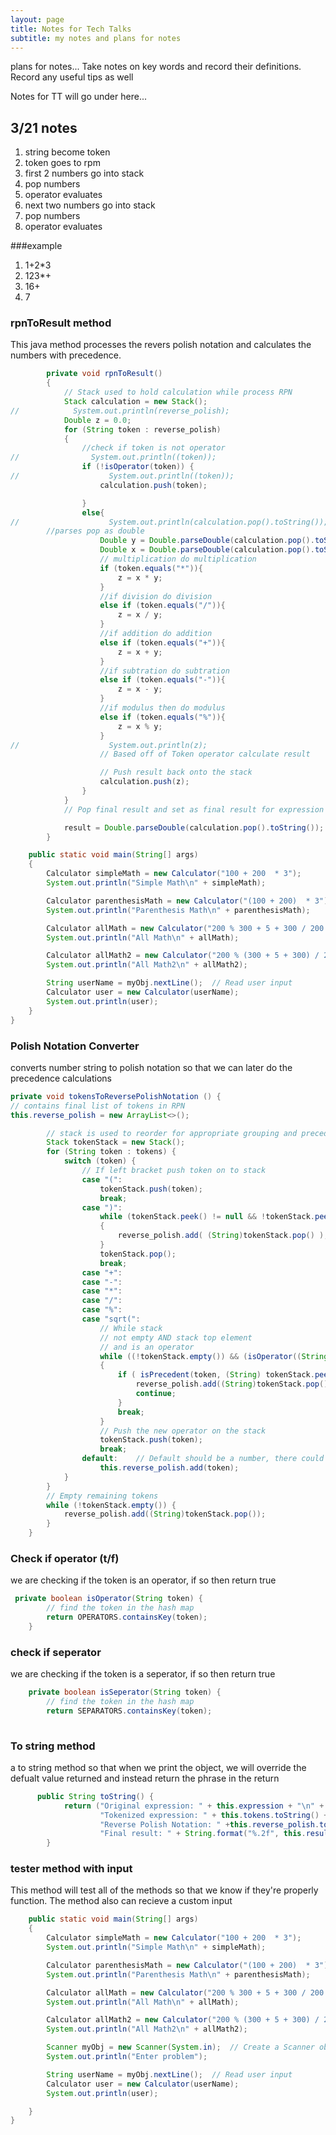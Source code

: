 ```yaml
---
layout: page
title: Notes for Tech Talks
subtitle: my notes and plans for notes
---
```

plans for notes...
Take notes on key words and record their definitions. Record any useful tips as well

Notes for TT will go under here...

## 3/21 notes

1. string become token
2. token goes to rpm
3. first 2 numbers go into stack
4. pop numbers
5. operator evaluates
6. next two numbers go into stack
7. pop numbers
8. operator evaluates

###example
1. 1+2*3
2. 123*+
3. 16+
4. 7

### rpnToResult method
This java method processes the revers polish notation and calculates the numbers with precedence.
```java
        private void rpnToResult()
        {
            // Stack used to hold calculation while process RPN
            Stack calculation = new Stack();
//            System.out.println(reverse_polish);
            Double z = 0.0;
            for (String token : reverse_polish)
            {
                //check if token is not operator
//                System.out.println((token));
                if (!isOperator(token)) {
//                    System.out.println((token));
                    calculation.push(token);

                }
                else{
//                    System.out.println(calculation.pop().toString());
        //parses pop as double
                    Double y = Double.parseDouble(calculation.pop().toString());
                    Double x = Double.parseDouble(calculation.pop().toString());
                    // multiplication do multiplication
                    if (token.equals("*")){
                        z = x * y;
                    }
                    //if division do division
                    else if (token.equals("/")){
                        z = x / y;
                    }
                    //if addition do addition
                    else if (token.equals("+")){
                        z = x + y;
                    }
                    //if subtration do subtration
                    else if (token.equals("-")){
                        z = x - y;
                    }
                    //if modulus then do modulus
                    else if (token.equals("%")){
                        z = x % y;
                    }
//                    System.out.println(z);
                    // Based off of Token operator calculate result

                    // Push result back onto the stack
                    calculation.push(z);
                }
            }
            // Pop final result and set as final result for expression

            result = Double.parseDouble(calculation.pop().toString());
        }

    public static void main(String[] args)
    {
        Calculator simpleMath = new Calculator("100 + 200  * 3");
        System.out.println("Simple Math\n" + simpleMath);

        Calculator parenthesisMath = new Calculator("(100 + 200)  * 3");
        System.out.println("Parenthesis Math\n" + parenthesisMath);

        Calculator allMath = new Calculator("200 % 300 + 5 + 300 / 200 + 1 * 100");
        System.out.println("All Math\n" + allMath);

        Calculator allMath2 = new Calculator("200 % (300 + 5 + 300) / 200 + 1 * 100");
        System.out.println("All Math2\n" + allMath2);

        String userName = myObj.nextLine();  // Read user input
        Calculator user = new Calculator(userName);
        System.out.println(user);
    }
}
```
### Polish Notation Converter
converts number string to polish notation so that we can later do the precedence calculations
```java
private void tokensToReversePolishNotation () {
// contains final list of tokens in RPN
this.reverse_polish = new ArrayList<>();

        // stack is used to reorder for appropriate grouping and precedence
        Stack tokenStack = new Stack();
        for (String token : tokens) {
            switch (token) {
                // If left bracket push token on to stack
                case "(":
                    tokenStack.push(token);
                    break;
                case ")":
                    while (tokenStack.peek() != null && !tokenStack.peek().equals("("))
                    {
                        reverse_polish.add( (String)tokenStack.pop() );
                    }
                    tokenStack.pop();
                    break;
                case "+":
                case "-":
                case "*":
                case "/":
                case "%":
                case "sqrt(":
                    // While stack
                    // not empty AND stack top element
                    // and is an operator
                    while ((!tokenStack.empty()) && (isOperator((String) tokenStack.peek())))
                    {
                        if ( isPrecedent(token, (String) tokenStack.peek() )) {
                            reverse_polish.add((String)tokenStack.pop());
                            continue;
                        }
                        break;
                    }
                    // Push the new operator on the stack
                    tokenStack.push(token);
                    break;
                default:    // Default should be a number, there could be test here
                    this.reverse_polish.add(token);
            }
        }
        // Empty remaining tokens
        while (!tokenStack.empty()) {
            reverse_polish.add((String)tokenStack.pop());
        }
    }
```
### Check if operator (t/f)
we are checking if the token is an operator, if so then return true
```java
 private boolean isOperator(String token) {
        // find the token in the hash map
        return OPERATORS.containsKey(token);
    }
```
### check if seperator
we are checking if the token is a seperator, if so then return true
```java
    private boolean isSeperator(String token) {
        // find the token in the hash map
        return SEPARATORS.containsKey(token);
    
```
### To string method
a to string method so that when we print the object, we will override the defualt value returned and instead return the phrase in the return 
```java
      public String toString() {
            return ("Original expression: " + this.expression + "\n" +
                    "Tokenized expression: " + this.tokens.toString() + "\n" +
                    "Reverse Polish Notation: " +this.reverse_polish.toString() + "\n" +
                    "Final result: " + String.format("%.2f", this.result));
        }
```
### tester method with input
This method will test all of the methods so that we know if they're properly function. The method also can recieve a custom input
```java
    public static void main(String[] args)
    {
        Calculator simpleMath = new Calculator("100 + 200  * 3");
        System.out.println("Simple Math\n" + simpleMath);

        Calculator parenthesisMath = new Calculator("(100 + 200)  * 3");
        System.out.println("Parenthesis Math\n" + parenthesisMath);

        Calculator allMath = new Calculator("200 % 300 + 5 + 300 / 200 + 1 * 100");
        System.out.println("All Math\n" + allMath);

        Calculator allMath2 = new Calculator("200 % (300 + 5 + 300) / 200 + 1 * 100");
        System.out.println("All Math2\n" + allMath2);

        Scanner myObj = new Scanner(System.in);  // Create a Scanner object
        System.out.println("Enter problem");

        String userName = myObj.nextLine();  // Read user input
        Calculator user = new Calculator(userName);
        System.out.println(user);

    }
}
```